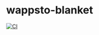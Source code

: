 # wappsto-blanket

[![CI](https://github.com/Wappsto/wappsto-blanket/actions/workflows/main.yaml/badge.svg)](https://github.com/Wappsto/wappsto-blanket/actions/workflows/main.yaml)